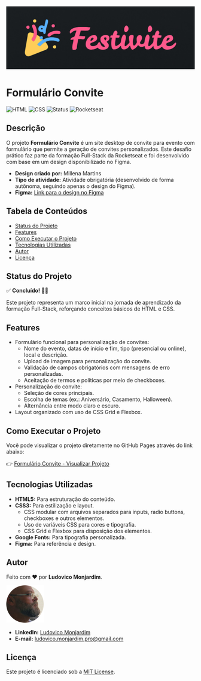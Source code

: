 # ![Banner Formulário de Convite](banner.png)

# Formulário Convite

![HTML](https://img.shields.io/badge/HTML-5-orange) ![CSS](https://img.shields.io/badge/CSS-3-blue) ![Status](https://img.shields.io/badge/Status-Concluído-brightgreen) ![Rocketseat](https://img.shields.io/badge/Rocketseat-Full--Stack-blueviolet)

## Descrição

O projeto **Formulário Convite** é um site desktop de convite para evento com formulário que permite a geração de convites personalizados. 
Este desafio prático faz parte da formação Full-Stack da Rocketseat e foi desenvolvido com base em um design disponibilizado no Figma.

- **Design criado por:** Millena Martins
- **Tipo de atividade:** Atividade obrigatória (desenvolvido de forma autônoma, seguindo apenas o design do Figma).
- **Figma:** [Link para o design no Figma](https://www.figma.com/community/file/1389649528880849780/formulario-de-convite)

## Tabela de Conteúdos

- [Status do Projeto](#status-do-projeto)
- [Features](#features)
- [Como Executar o Projeto](#como-executar-o-projeto)
- [Tecnologias Utilizadas](#tecnologias-utilizadas)
- [Autor](#autor)
- [Licença](#licença)

## Status do Projeto

✅ **Concluído!** 🎉✨

Este projeto representa um marco inicial na jornada de aprendizado da formação Full-Stack, reforçando conceitos básicos de HTML e CSS. 

## Features

- Formulário funcional para personalização de convites:
  - Nome do evento, datas de início e fim, tipo (presencial ou online), local e descrição.
  - Upload de imagem para personalização do convite.
  - Validação de campos obrigatórios com mensagens de erro personalizadas.
  - Aceitação de termos e políticas por meio de checkboxes.
- Personalização do convite:
  - Seleção de cores principais.
  - Escolha de temas (ex.: Aniversário, Casamento, Halloween).
  - Alternância entre modo claro e escuro.
- Layout organizado com uso de CSS Grid e Flexbox.

## Como Executar o Projeto

Você pode visualizar o projeto diretamente no GitHub Pages através do link abaixo:

👉 [Formulário Convite - Visualizar Projeto](https://ludovicomonjardim.github.io/Rocketseat_Formulario_de_Convite/)

## Tecnologias Utilizadas

- **HTML5:** Para estruturação do conteúdo.
- **CSS3:** Para estilização e layout.
  - CSS modular com arquivos separados para inputs, radio buttons, checkboxes e outros elementos.
  - Uso de variáveis CSS para cores e tipografia.
  - CSS Grid e Flexbox para disposição dos elementos.
- **Google Fonts:** Para tipografia personalizada.
- **Figma:** Para referência e design.

## Autor

Feito com ❤️ por **Ludovico Monjardim**.

<img src="https://github.com/ludovicomonjardim/05---ImagensDiversasGitHub/blob/main/Foto%20Perfil_1.png" alt="Avatar Ludovico Monjardim" width="100" height="100">

- **LinkedIn:** [Ludovico Monjardim](https://www.linkedin.com/in/ludovicomonjardim/)
- **E-mail:** [ludovico.monjardim.pro@gmail.com](mailto:ludovico.monjardim.pro@gmail.com)

## Licença

Este projeto é licenciado sob a [MIT License](LICENSE).
